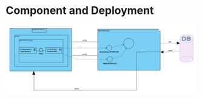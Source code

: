 # Component and Deployment

 

![Component and Deployment](./Pictures/Component%20and%20Deployment.JPEG)


